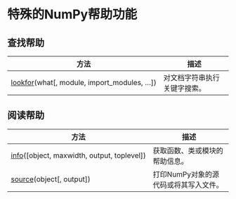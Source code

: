 # 特殊的NumPy帮助功能

## 查找帮助

方法 | 描述
---|---
[lookfor](https://numpy.org/devdocs/reference/generated/numpy.lookfor.html#numpy.lookfor)(what[, module, import_modules, …]) | 对文档字符串执行关键字搜索。

## 阅读帮助

方法 | 描述
---|---
[info](https://numpy.org/devdocs/reference/generated/numpy.info.html#numpy.info)([object, maxwidth, output, toplevel]) | 获取函数、类或模块的帮助信息。
[source](https://numpy.org/devdocs/reference/generated/numpy.source.html#numpy.source)(object[, output]) | 打印NumPy对象的源代码或将其写入文件。
